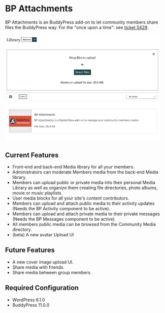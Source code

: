 BP Attachments
==============

BP Attachments is an BuddyPress add-on to let community members share files the BuddyPress way.
For the "once upon a time": see [ticket 5429](https://buddypress.trac.wordpress.org/ticket/5429).

![Screenshot](./.wordpress/screenshot-1.png)

Current Features
----------------

+ Front-end and back-end Media library for all your members.
+ Administrators can moderate Members media from the back-end Media library.
+ Members can upload public or private media into their personal Media Library as well as organize them creating file directories, photo albums, movie or music playlists.
+ User media blocks for all your site's content contributors.
+ Members can upload and attach public media to their activity updates (Needs the BP Activity component to be active).
+ Members can upload and attach private media to their private messages (Needs the BP Messages component to be active).
+ All members public media can be browsed from the Community Media directory.
+ (beta) A new avatar Upload UI

Future Features
---------------

+ A new cover image upload UI.
+ Share media with friends.
+ Share media between group members.


Required Configuration
----------------------

+ WordPress 6.1.0
+ BuddyPress 11.0.0
